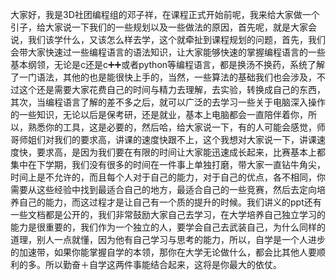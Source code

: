 大家好，我是3D社团编程组的邓子祥，在课程正式开始前呢，我来给大家做一个引子，给大家说一下我们的一些规划以及一些做法的原因，首先呢，就是大家会说，我们该学什么，又该怎么样去学，这个就牵扯到课程规划的问题，首先，我们会带大家快速过一些编程语言的语法知识，让大家能够快速的掌握编程语言的一些基本纲领，无论是c还是c➕➕或者python等编程语言，都是换汤不换药，系统了解了一门语法，其他的也是能很快上手的，当然，一些算法的基础我们也会涉及，不过这个还是需要大家花费自己的时间与精力去理解，去实验，转换成自己的东西，其次，当编程语言了解的差不多之后，就可以广泛的去学习一些关于电脑深入操作的一些知识，无论以后是保考研，还是就业，基本上电脑都会一直陪伴着你，所以，熟悉你的工具，这是必要的，然后哈，给大家说一下，有的人可能会感觉，师哥师姐们对我们的要求高，讲课的速度快跟不上，这个我想对大家说一下，讲课速度快，要求高，是因为我们要在有限的时间让大家能迅速成长起来，比赛基本上都集中在下学期，我们没有很多的时间在一件事上单独打磨，带大家一直钻牛角尖，时间上是不允许的，而且每个人对于自己的能力，对于自己的优点，各不相同，你需要从这些经验中找到最适合自己的地方，最适合自己的一些竞赛，然后去定向培养自己的能力，而这过程才是让自己有一个质的提升的时候。我们讲义的ppt还有一些文档都是公开的，我们非常鼓励大家自己去学习，在大学培养自己独立学习的能力是很重要的，我们作为一个独立的人，要学会自己去武装自己，为什么同样的道理，别人一点就懂，因为他有自己学习与思考的能力，所以，自学是一个人进步的加速带，如果你能掌握自学的本领，那你在大学无论做什么，都会比其他人要顺利的多。所以勤奋＋自学这两件事能结合起来，这将是你最大的依仗。